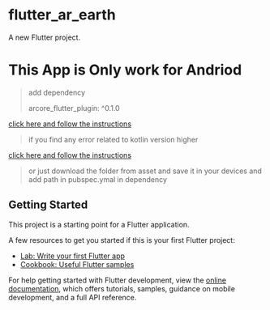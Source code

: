 # flutter_ar_earth

A new Flutter project.

# This App is Only work for Andriod


> add dependency
>
> 
> arcore_flutter_plugin: ^0.1.0







[click here and follow the instructions](https://developers.google.com/sceneform/develop/getting-started)




> if you find any error related to kotlin version higher
> 

[click here and follow the instructions](https://www.fluttercampus.com/guide/391/android-gradle-plugin-supports-only-kotlin-gradle-plugin-version-and-heigher/)



> or just download the folder from asset and save it in your devices and add path in pubspec.ymal in dependency


## Getting Started

This project is a starting point for a Flutter application.

A few resources to get you started if this is your first Flutter project:

- [Lab: Write your first Flutter app](https://docs.flutter.dev/get-started/codelab)
- [Cookbook: Useful Flutter samples](https://docs.flutter.dev/cookbook)

For help getting started with Flutter development, view the
[online documentation](https://docs.flutter.dev/), which offers tutorials,
samples, guidance on mobile development, and a full API reference.
